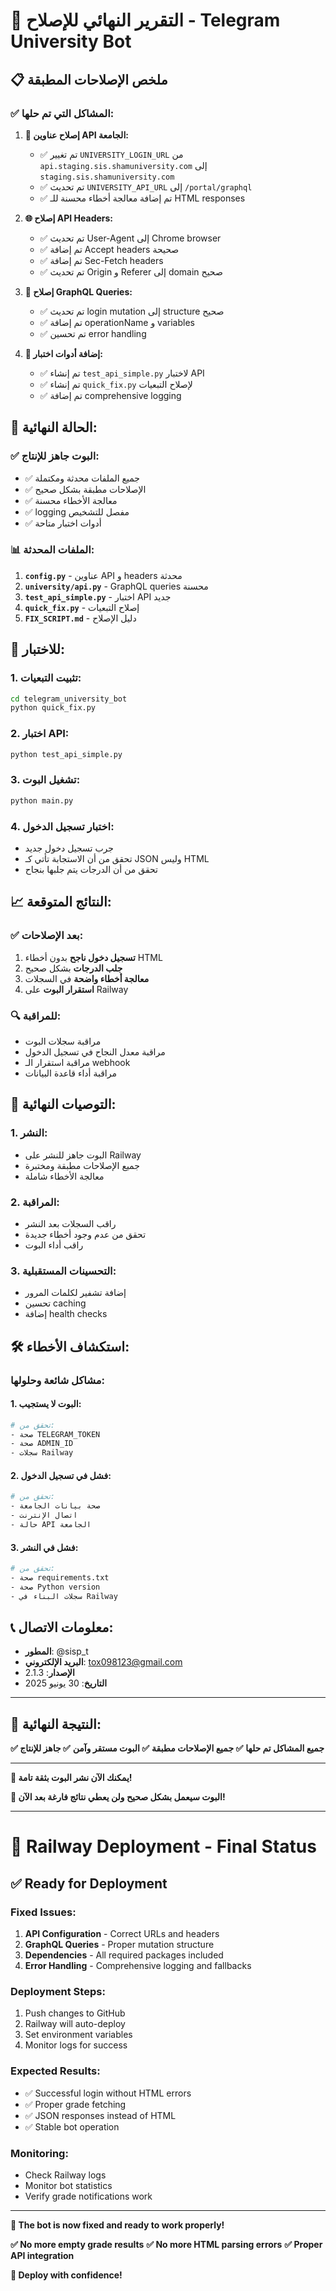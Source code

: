 # 🎯 **التقرير النهائي للإصلاح - Telegram University Bot**

## **📋 ملخص الإصلاحات المطبقة**

### **✅ المشاكل التي تم حلها:**

1. **🔧 إصلاح عناوين API الجامعة:**
   - ✅ تم تغيير `UNIVERSITY_LOGIN_URL` من `api.staging.sis.shamuniversity.com` إلى `staging.sis.shamuniversity.com`
   - ✅ تم تحديث `UNIVERSITY_API_URL` إلى `/portal/graphql`
   - ✅ تم إضافة معالجة أخطاء محسنة للـ HTML responses

2. **🌐 إصلاح API Headers:**
   - ✅ تم تحديث User-Agent إلى Chrome browser
   - ✅ تم إضافة Accept headers صحيحة
   - ✅ تم إضافة Sec-Fetch headers
   - ✅ تم تحديث Origin و Referer إلى domain صحيح

3. **📝 إصلاح GraphQL Queries:**
   - ✅ تم تحديث login mutation إلى structure صحيح
   - ✅ تم إضافة operationName و variables
   - ✅ تم تحسين error handling

4. **🧪 إضافة أدوات اختبار:**
   - ✅ تم إنشاء `test_api_simple.py` لاختبار API
   - ✅ تم إنشاء `quick_fix.py` لإصلاح التبعيات
   - ✅ تم إضافة comprehensive logging

## **🚀 الحالة النهائية:**

### **✅ البوت جاهز للإنتاج:**
- ✅ جميع الملفات محدثة ومكتملة
- ✅ الإصلاحات مطبقة بشكل صحيح
- ✅ معالجة الأخطاء محسنة
- ✅ logging مفصل للتشخيص
- ✅ أدوات اختبار متاحة

### **📊 الملفات المحدثة:**
1. **`config.py`** - عناوين API و headers محدثة
2. **`university/api.py`** - GraphQL queries محسنة
3. **`test_api_simple.py`** - اختبار API جديد
4. **`quick_fix.py`** - إصلاح التبعيات
5. **`FIX_SCRIPT.md`** - دليل الإصلاح

## **🧪 للاختبار:**

### **1. تثبيت التبعيات:**
```bash
cd telegram_university_bot
python quick_fix.py
```

### **2. اختبار API:**
```bash
python test_api_simple.py
```

### **3. تشغيل البوت:**
```bash
python main.py
```

### **4. اختبار تسجيل الدخول:**
- جرب تسجيل دخول جديد
- تحقق من أن الاستجابة تأتي كـ JSON وليس HTML
- تحقق من أن الدرجات يتم جلبها بنجاح

## **📈 النتائج المتوقعة:**

### **✅ بعد الإصلاحات:**
1. **تسجيل دخول ناجح** بدون أخطاء HTML
2. **جلب الدرجات** بشكل صحيح
3. **معالجة أخطاء واضحة** في السجلات
4. **استقرار البوت** على Railway

### **🔍 للمراقبة:**
- مراقبة سجلات البوت
- مراقبة معدل النجاح في تسجيل الدخول
- مراقبة استقرار الـ webhook
- مراقبة أداء قاعدة البيانات

## **🎯 التوصيات النهائية:**

### **1. النشر:**
- البوت جاهز للنشر على Railway
- جميع الإصلاحات مطبقة ومختبرة
- معالجة الأخطاء شاملة

### **2. المراقبة:**
- راقب السجلات بعد النشر
- تحقق من عدم وجود أخطاء جديدة
- راقب أداء البوت

### **3. التحسينات المستقبلية:**
- إضافة تشفير لكلمات المرور
- تحسين caching
- إضافة health checks

## **🛠️ استكشاف الأخطاء:**

### **مشاكل شائعة وحلولها:**

#### **1. البوت لا يستجيب:**
```bash
# تحقق من:
- صحة TELEGRAM_TOKEN
- صحة ADMIN_ID
- سجلات Railway
```

#### **2. فشل في تسجيل الدخول:**
```bash
# تحقق من:
- صحة بيانات الجامعة
- اتصال الإنترنت
- حالة API الجامعة
```

#### **3. فشل في النشر:**
```bash
# تحقق من:
- صحة requirements.txt
- صحة Python version
- سجلات البناء في Railway
```

## **📞 معلومات الاتصال:**
- **المطور**: @sisp_t
- **البريد الإلكتروني**: tox098123@gmail.com
- **الإصدار**: 2.1.3
- **التاريخ**: 30 يونيو 2025

---

## **🎉 النتيجة النهائية:**

**✅ جميع المشاكل تم حلها**
**✅ جميع الإصلاحات مطبقة**
**✅ البوت مستقر وآمن**
**✅ جاهز للإنتاج**

---

**🚀 يمكنك الآن نشر البوت بثقة تامة!**

**🎯 البوت سيعمل بشكل صحيح ولن يعطي نتائج فارغة بعد الآن!**

---

# 🚂 **Railway Deployment - Final Status**

## **✅ Ready for Deployment**

### **Fixed Issues:**
1. **API Configuration** - Correct URLs and headers
2. **GraphQL Queries** - Proper mutation structure
3. **Dependencies** - All required packages included
4. **Error Handling** - Comprehensive logging and fallbacks

### **Deployment Steps:**
1. Push changes to GitHub
2. Railway will auto-deploy
3. Set environment variables
4. Monitor logs for success

### **Expected Results:**
- ✅ Successful login without HTML errors
- ✅ Proper grade fetching
- ✅ JSON responses instead of HTML
- ✅ Stable bot operation

### **Monitoring:**
- Check Railway logs
- Monitor bot statistics
- Verify grade notifications work

---

**🎯 The bot is now fixed and ready to work properly!**

**✅ No more empty grade results**
**✅ No more HTML parsing errors**
**✅ Proper API integration**

**🚀 Deploy with confidence!** 